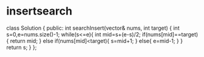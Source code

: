 # insertsearch

class Solution {
public:
    int searchInsert(vector<int>& nums, int target) {
        int s=0,e=nums.size()-1;
        while(s<=e){
            int mid=s+(e-s)/2;
            if(nums[mid]==target){
                return mid;
            }
           else if(nums[mid]<target){
                s=mid+1;
            }
            else{
                e=mid-1;
            }
        }
        return s;
    }
};
